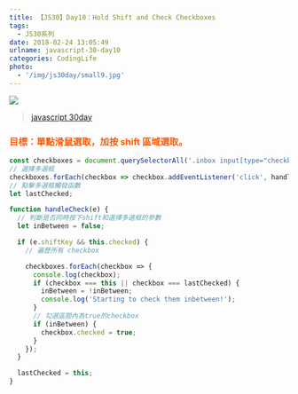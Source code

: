 ```yaml
---
title: 【JS30】Day10：Hold Shift and Check Checkboxes
tags:
  - JS30系列
date: 2018-02-24 13:05:49
urlname: javascript-30-day10
categories: CodingLife
photo:
  - '/img/js30day/small9.jpg'
---
```


![](/img/js30day/small.jpg)

> [javascript 30day](https://javascript30.com/)

<!-- more -->

### <span style="color:#ff5900">目標：單點滑鼠選取，加按 shift 區域選取。</span>

```js
const checkboxes = document.querySelectorAll('.inbox input[type="checkbox"]');
// 選擇多選框
checkboxes.forEach(checkbox => checkbox.addEventListener('click', handleCheck));
// 點擊多選框觸發函數
let lastChecked;

function handleCheck(e) {
  // 判斷是否同時按下shift和選擇多選框的參數
  let inBetween = false;

  if (e.shiftKey && this.checked) {
    // 遍歷所有 checkbox

    checkboxes.forEach(checkbox => {
      console.log(checkbox);
      if (checkbox === this || checkbox === lastChecked) {
        inBetween = !inBetween;
        console.log('Starting to check them inbetween!');
      }
      // 勾選區間內為true的checkbox
      if (inBetween) {
        checkbox.checked = true;
      }
    });
  }

  lastChecked = this;
}
```
